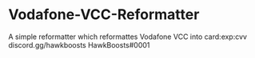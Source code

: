 # Vodafone-VCC-Reformatter
A simple reformatter which reformattes Vodafone VCC into card:exp:cvv
discord.gg/hawkboosts HawkBoosts#0001
